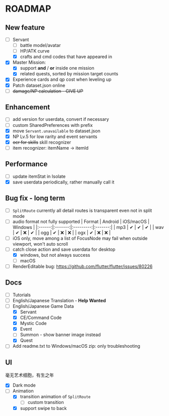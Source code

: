 # ROADMAP

## New feature
- [ ] Servant
  - [ ] battle model/avatar
  - [ ] HP/ATK curve
  - [x] crafts and cmd codes that have appeared in
- [x] Master Mission: 
  - [x] support **and** / **or** inside one mission
  - [x] related quests, sorted by mission target counts
- [x] Experience cards and qp cost when leveling up
- [x] Patch dataset.json online
- [ ] ~~damage/NP calculation - GIVE UP~~

## Enhancement
- [ ] add version for userdata, convert if necessary
- [ ] custom SharedPreferences with prefix
- [x] move `Servant.unavailable` to dataset.json
- [x] NP Lv.5 for low rarity and event servants
- [x] ~~ocr for skills~~ skill recognizer
- [ ] item recognizer: itemName -> itemId

## Performance
- [ ] update itemStat in Isolate
- [x] save userdata periodically, rather manually call it

## Bug fix - long term
- [ ] `SplitRoute` currently all detail routes is transparent even not in split mode
- [ ] audio format not fully supported
  | Format | Android | iOS/macOS | Windows |
  |:------:|:-------:|:---------:|:-------:|
  |  mp3   |    ✔    |     ✔     |    ✔    |
  |  wav   |    ✔    |     ❌    |    ✔    |
  |  ogg   |    ✔    |     ❌    |    ❌    |
  |  ogx   |    ✔    |     ❌    |    ❌    |
- [ ] iOS only, move among a list of FocusNode may fail when outside viewport, won't auto scroll
- [ ] catch close action and save userdata for desktop
  - [x] windows, but not always success
  - [ ] macOS
- [ ] RenderEditable bug: https://github.com/flutter/flutter/issues/80226

## Docs
- [ ] Tutorials
- [ ] English/Japanese Translation - **Help Wanted**
- [ ] English/Japanese Game Data
  - [x] Servant
  - [x] CE/Command Code
  - [x] Mystic Code
  - [x] Event
  - [ ] Summon - show banner image instead
  - [x] Quest
- [ ] Add readme.txt to Windows/macOS zip: only troubleshooting

## UI
毫无艺术细胞，有生之年
- [x] Dark mode
- [ ] Animation
    - [x] transition animation of `SplitRoute`
      - [ ] custom transition
    - [x] support swipe to back
